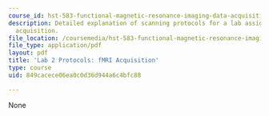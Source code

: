 ```yaml
---
course_id: hst-583-functional-magnetic-resonance-imaging-data-acquisition-and-analysis-fall-2008
description: Detailed explanation of scanning protocols for a lab assignment on fMRI
  acquisition.
file_location: /coursemedia/hst-583-functional-magnetic-resonance-imaging-data-acquisition-and-analysis-fall-2008/849cacece06ea0c0d36d944a6c4bfc88_lab2_protocols.pdf
file_type: application/pdf
layout: pdf
title: 'Lab 2 Protocols: fMRI Acquisition'
type: course
uid: 849cacece06ea0c0d36d944a6c4bfc88

---
```

None